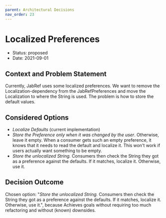 ```yaml
---
parent: Architectural Decisions
nav_order: 23
---
```

# Localized Preferences

* Status: proposed
* Date: 2021-09-01

## Context and Problem Statement

Currently, JabRef uses some localized preferences. We want to remove the Localization-dependency from the JabRefPreferences and move the Localization to where the String is used.
The problem is how to store the default values.

## Considered Options

* _Localize Defaults_ (current implementation)
* _Store the Preference only when it was changed by the user_. Otherwise, leave it empty. When a consumer gets such an empty preference, it knows that it needs to read the default and localize it. This won't work if users actually want something to be empty.
* _Store the unlocalized String._ Consumers then check the String they got as a preference against the defaults. If it matches, localize it. Otherwise, use it.

## Decision Outcome

Chosen option: "_Store the unlocalized String._ Consumers then check the String they got as a preference against the defaults. If it matches, localize it. Otherwise, use it.", because Achieves goals without requiring too much refactoring and without (known) downsides.
